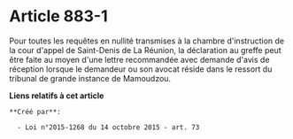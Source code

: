 # Article 883-1

Pour toutes les requêtes en nullité transmises à la chambre d'instruction de la cour d'appel de Saint-Denis de La Réunion, la
déclaration au greffe peut être faite au moyen d'une lettre recommandée avec demande d'avis de réception lorsque le demandeur
ou son avocat réside dans le ressort du tribunal de grande instance de Mamoudzou.

**Liens relatifs à cet article**

	**Créé par**:

	  - Loi n°2015-1268 du 14 octobre 2015 - art. 73
